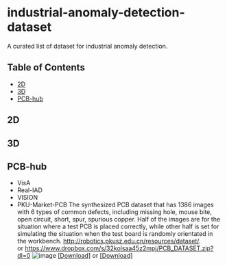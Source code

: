 # industrial-anomaly-detection-dataset
A curated list of dataset for industrial anomaly detection.

## Table of Contents
+ [2D](#2D)
+ [3D](#3D)
+ [PCB-hub](#PCB-hub)

## 2D

## 3D

## PCB-hub
+ VisA
+ Real-IAD
+ VISION
+ PKU-Market-PCB
The synthesized PCB dataset that has 1386 images with 6 types of common defects, including missing hole, mouse bite, open circuit, short, spur, spurious copper. Half of the images are for the situation where a test PCB is placed correctly, while other half is set for simulating the situation when the test board is randomly orientated in the workbench.
http://robotics.pkusz.edu.cn/resources/dataset/. or https://www.dropbox.com/s/32kolsaa45z2mpj/PCB_DATASET.zip?dl=0 ![image](https://github.com/SSRheart/industrial-anomaly-detection-dataset/assets/24629386/99341091-e6f9-4b3d-8004-c172af6dd244)
[[Download]]([https://ieeexplore.ieee.org/stamp/stamp.jsp?tp=&arnumber=10411924](http://robotics.pkusz.edu.cn/resources/dataset/)) or [[Download]]([https://www.dropbox.com/s/32kolsaa45z2mpj/PCB_DATASET.zip?dl=0])
